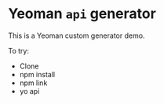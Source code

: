 # Yeoman `api` generator

This is a Yeoman custom generator demo.

To try:

* Clone
* npm install
* npm link
* yo api
